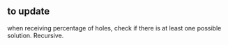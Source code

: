 ## to update ##
when receiving percentage of holes, check if there is at least one possible solution. Recursive. 
